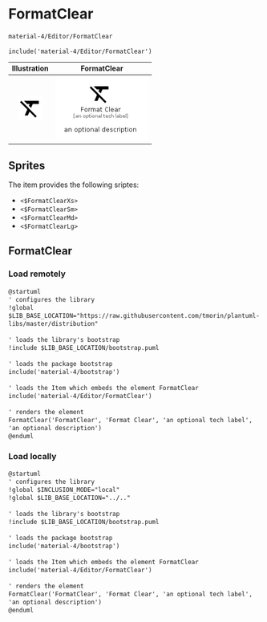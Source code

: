 # FormatClear


```text
material-4/Editor/FormatClear
```

```text
include('material-4/Editor/FormatClear')
```



| Illustration | FormatClear |
| :---: | :---: |
| ![illustration for Illustration](../../material-4/Editor/FormatClear.png) | ![illustration for FormatClear](../../material-4/Editor/FormatClear.Local.png) |



## Sprites
The item provides the following sriptes:

- `<$FormatClearXs>`
- `<$FormatClearSm>`
- `<$FormatClearMd>`
- `<$FormatClearLg>`





## FormatClear

### Load remotely
```plantuml
@startuml
' configures the library
!global $LIB_BASE_LOCATION="https://raw.githubusercontent.com/tmorin/plantuml-libs/master/distribution"

' loads the library's bootstrap
!include $LIB_BASE_LOCATION/bootstrap.puml

' loads the package bootstrap
include('material-4/bootstrap')

' loads the Item which embeds the element FormatClear
include('material-4/Editor/FormatClear')

' renders the element
FormatClear('FormatClear', 'Format Clear', 'an optional tech label', 'an optional description')
@enduml
```

### Load locally
```plantuml
@startuml
' configures the library
!global $INCLUSION_MODE="local"
!global $LIB_BASE_LOCATION="../.."

' loads the library's bootstrap
!include $LIB_BASE_LOCATION/bootstrap.puml

' loads the package bootstrap
include('material-4/bootstrap')

' loads the Item which embeds the element FormatClear
include('material-4/Editor/FormatClear')

' renders the element
FormatClear('FormatClear', 'Format Clear', 'an optional tech label', 'an optional description')
@enduml
```


